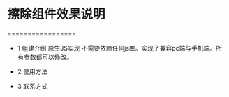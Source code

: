 # 擦除组件效果说明
=================
+ 1 组建介绍
	原生JS实现  不需要依赖任何js库。实现了兼容pc端与手机端。所有参数都可以修改。
+ 2 使用方法
	
+ 3 联系方式